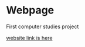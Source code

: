 # Webpage
First computer studies project

[website link is here](https://delelaniyan.github.io/Webpage/File-Management.html)
